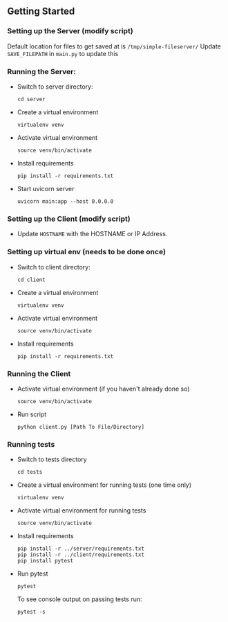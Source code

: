 ## Getting Started

### Setting up the Server (modify script)
Default location for files to get saved at is `/tmp/simple-fileserver/`
Update `SAVE_FILEPATH` in `main.py` to update this

### Running the Server:
 - Switch to server directory:
   ```
   cd server
   ```
 - Create a virtual environment
   ```
   virtualenv venv
   ```
 - Activate virtual environment
   ```
   source venv/bin/activate
   ```
 - Install requirements
   ```
   pip install -r requirements.txt
   ```
 - Start uvicorn server
   ```
   uvicorn main:app --host 0.0.0.0
   ```

### Setting up the Client (modify script)

 - Update `HOSTNAME` with the HOSTNAME or IP Address.

### Setting up virtual env (needs to be done once)
 - Switch to client directory:
   ```
   cd client
   ```
 - Create a virtual environment
   ```
   virtualenv venv
   ```
 - Activate virtual environment
   ```
   source venv/bin/activate
   ```
 - Install requirements
   ```
   pip install -r requirements.txt
   ```

### Running the Client
 - Activate virtual environment (if you haven't already done so)
   ```
   source venv/bin/activate
   ```
 - Run script
   ```
   python client.py [Path To File/Directory]
   ```

### Running tests
 - Switch to tests directory
   ```
   cd tests
   ```
 - Create a virtual environment for running tests (one time only)
   ```
   virtualenv venv
   ```
 - Activate virtual environment for running tests
   ```
   source venv/bin/activate
   ```
 - Install requirements
   ```
   pip install -r ../server/requirements.txt
   pip install -r ../client/requirements.txt
   pip install pytest
   ```
 - Run pytest
   ```
   pytest
   ```
   To see console output on passing tests run:
   ```
   pytest -s
   ```
